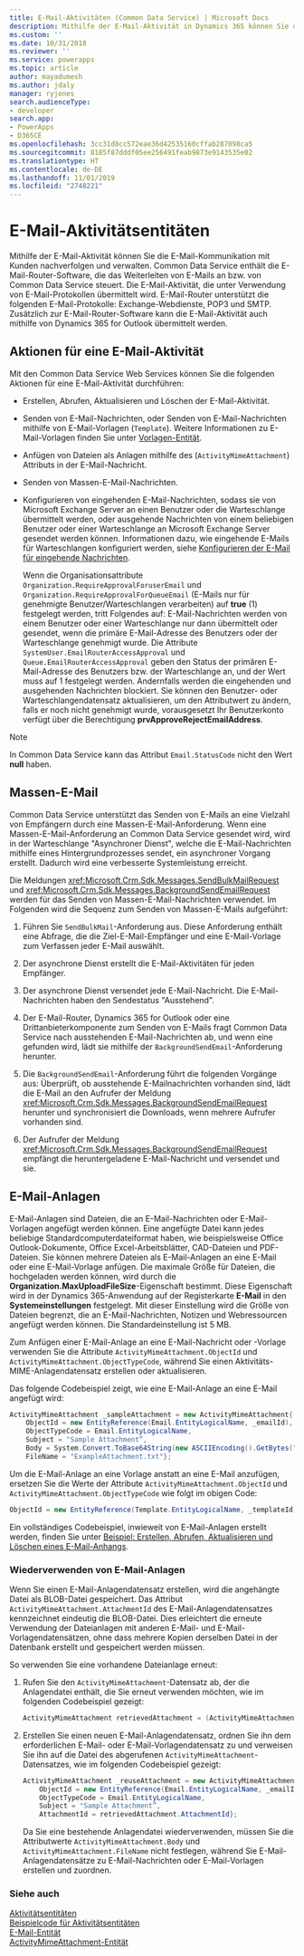 ```yaml
---
title: E-Mail-Aktivitäten (Common Data Service) | Microsoft Docs
description: Mithilfe der E-Mail-Aktivität in Dynamics 365 können Sie die E-Mail-Kommunikation mit Kunden nachverfolgen und verwalten.
ms.custom: ''
ms.date: 10/31/2018
ms.reviewer: ''
ms.service: powerapps
ms.topic: article
author: mayadumesh
ms.author: jdaly
manager: ryjones
search.audienceType:
- developer
search.app:
- PowerApps
- D365CE
ms.openlocfilehash: 3cc31d8cc572eae36d42535160cffab287098ca5
ms.sourcegitcommit: 8185f87dddf05ee256491feab9873e9143535e02
ms.translationtype: HT
ms.contentlocale: de-DE
ms.lasthandoff: 11/01/2019
ms.locfileid: "2748221"
---
```

# <a name="email-activity-entities"></a>E-Mail-Aktivitätsentitäten

Mithilfe der E-Mail-Aktivität können Sie die E-Mail-Kommunikation mit Kunden nachverfolgen und verwalten. Common Data Service enthält die E-Mail-Router-Software, die das Weiterleiten von E-Mails an bzw. von Common Data Service steuert. Die E-Mail-Aktivität, die unter Verwendung von E-Mail-Protokollen übermittelt wird. E-Mail-Router unterstützt die folgenden E-Mail-Protokolle: Exchange-Webdienste, POP3 und SMTP. Zusätzlich zur E-Mail-Router-Software kann die E-Mail-Aktivität auch mithilfe von Dynamics 365 for Outlook übermittelt werden.  
  
<a name="Actions"></a>   

## <a name="actions-on-an-email-activity"></a>Aktionen für eine E-Mail-Aktivität  
 Mit den Common Data Service Web Services können Sie die folgenden Aktionen für eine E-Mail-Aktivität durchführen:  
  
- Erstellen, Abrufen, Aktualisieren und Löschen der E-Mail-Aktivität.  
  
- Senden von E-Mail-Nachrichten, oder Senden von E-Mail-Nachrichten mithilfe von E-Mail-Vorlagen (`Template`). Weitere Informationen zu E-Mail-Vorlagen finden Sie unter [Vorlagen-Entität](/reference/entities/template.md).  
  
- Anfügen von Dateien als Anlagen mithilfe des (`ActivityMimeAttachment`) Attributs in der E-Mail-Nachricht.  
  
- Senden von Massen-E-Mail-Nachrichten.  
  
- Konfigurieren von eingehenden E-Mail-Nachrichten, sodass sie von Microsoft Exchange Server an einen Benutzer oder die Warteschlange übermittelt werden, oder ausgehende Nachrichten von einem beliebigen Benutzer oder einer Warteschlange an Microsoft Exchange Server gesendet werden können. Informationen dazu, wie eingehende E-Mails für Warteschlangen konfiguriert werden, siehe [Konfigurieren der E-Mail für eingehende Nachrichten](/dynamics365/customer-engagement/developer/configure-email-incoming-messages).  
  
   Wenn die Organisationsattribute `Organization.RequireApprovalForuserEmail` und `Organization.RequireApprovalForQueueEmail` (E-Mails nur für genehmigte Benutzer/Warteschlangen verarbeiten) auf **true** (1) festgelegt werden, tritt Folgendes auf: E-Mail-Nachrichten werden von einem Benutzer oder einer Warteschlange nur dann übermittelt oder gesendet, wenn die primäre E-Mail-Adresse des Benutzers oder der Warteschlange genehmigt wurde. Die Attribute `SystemUser.EmailRouterAccessApproval` und `Queue.EmailRouterAccessApproval` geben den Status der primären E-Mail-Adresse des Benutzers bzw. der Warteschlange an, und der Wert muss auf 1 festgelegt werden. Andernfalls werden die eingehenden und ausgehenden Nachrichten blockiert. Sie können den Benutzer- oder Warteschlangendatensatz aktualisieren, um den Attributwert zu ändern, falls er noch nicht genehmigt wurde, vorausgesetzt Ihr Benutzerkonto verfügt über die Berechtigung **prvApproveRejectEmailAddress**.
  
> [!NOTE]
>  In Common Data Service kann das Attribut `Email.StatusCode` nicht den Wert **null** haben.  
  
<a name="BulkE-Mail"></a>   

## <a name="bulk-email"></a>Massen-E-Mail  
 Common Data Service unterstützt das Senden von E-Mails an eine Vielzahl von Empfängern durch eine Massen-E-Mail-Anforderung. Wenn eine Massen-E-Mail-Anforderung an Common Data Service gesendet wird, wird in der Warteschlange "Asynchroner Dienst", welche die E-Mail-Nachrichten mithilfe eines Hintergrundprozesses sendet, ein asynchroner Vorgang erstellt. Dadurch wird eine verbesserte Systemleistung erreicht.  
  
 Die Meldungen <xref:Microsoft.Crm.Sdk.Messages.SendBulkMailRequest> und <xref:Microsoft.Crm.Sdk.Messages.BackgroundSendEmailRequest> werden für das Senden von Massen-E-Mail-Nachrichten verwendet. Im Folgenden wird die Sequenz zum Senden von Massen-E-Mails aufgeführt:  
  
1. Führen Sie `SendBulkMail`-Anforderung aus. Diese Anforderung enthält eine Abfrage, die die Ziel-E-Mail-Empfänger und eine E-Mail-Vorlage zum Verfassen jeder E-Mail auswählt.  
  
2. Der asynchrone Dienst erstellt die E-Mail-Aktivitäten für jeden Empfänger.  
  
3. Der asynchrone Dienst versendet jede E-Mail-Nachricht. Die E-Mail-Nachrichten haben den Sendestatus "Ausstehend".  
  
4. Der E-Mail-Router, Dynamics 365 for Outlook oder eine Drittanbieterkomponente zum Senden von E-Mails fragt Common Data Service nach ausstehenden E-Mail-Nachrichten ab, und wenn eine gefunden wird, lädt sie mithilfe der `BackgroundSendEmail`-Anforderung herunter.  
  
5. Die `BackgroundSendEmail`-Anforderung führt die folgenden Vorgänge aus: Überprüft, ob ausstehende E-Mailnachrichten vorhanden sind, lädt die E-Mail an den Aufrufer der Meldung <xref:Microsoft.Crm.Sdk.Messages.BackgroundSendEmailRequest> herunter und synchronisiert die Downloads, wenn mehrere Aufrufer vorhanden sind.  
  
6. Der Aufrufer der Meldung <xref:Microsoft.Crm.Sdk.Messages.BackgroundSendEmailRequest> empfängt die heruntergeladene E-Mail-Nachricht und versendet und sie.  
  
<a name="E-MailAttachments"></a>   
## <a name="email-attachments"></a>E-Mail-Anlagen  
 E-Mail-Anlagen sind Dateien, die an E-Mail-Nachrichten oder E-Mail-Vorlagen angefügt werden können. Eine angefügte Datei kann jedes beliebige Standardcomputerdateiformat haben, wie beispielsweise Office Outlook-Dokumente, Office Excel-Arbeitsblätter, CAD-Dateien und PDF-Dateien. Sie können mehrere Dateien als E-Mail-Anlagen an eine E-Mail oder eine E-Mail-Vorlage anfügen. Die maximale Größe für Dateien, die hochgeladen werden können, wird durch die **Organization.MaxUploadFileSize**-Eigenschaft bestimmt. Diese Eigenschaft wird in der Dynamics 365-Anwendung auf der Registerkarte **E-Mail** in den **Systemeinstellungen** festgelegt. Mit dieser Einstellung wird die Größe von Dateien begrenzt, die an E-Mail-Nachrichten, Notizen und Webressourcen angefügt werden können. Die Standardeinstellung ist 5 MB. 
  
 Zum Anfügen einer E-Mail-Anlage an eine E-Mail-Nachricht oder -Vorlage verwenden Sie die Attribute `ActivityMimeAttachment.ObjectId` und `ActivityMimeAttachment.ObjectTypeCode`, während Sie einen Aktivitäts-MIME-Anlagendatensatz erstellen oder aktualisieren.  
  
 Das folgende Codebeispiel zeigt, wie eine E-Mail-Anlage an eine E-Mail angefügt wird:  
  
```csharp  
ActivityMimeAttachment _sampleAttachment = new ActivityMimeAttachment{  
    ObjectId = new EntityReference(Email.EntityLogicalName, _emailId),  
    ObjectTypeCode = Email.EntityLogicalName,  
    Subject = "Sample Attachment”,  
    Body = System.Convert.ToBase64String(new ASCIIEncoding().GetBytes("Example Attachment")),  
    FileName = "ExampleAttachment.txt"};  
```  
  
 Um die E-Mail-Anlage an eine Vorlage anstatt an eine E-Mail anzufügen, ersetzen Sie die Werte der Attribute `ActivityMimeAttachment.ObjectId` und `ActivityMimeAttachment.ObjectTypeCode` wie folgt im obigen Code:  
  
```csharp  
ObjectId = new EntityReference(Template.EntityLogicalName, _templateId), ObjectTypeCode = Template.EntityLogicalName,  
```  
  
 Ein vollständiges Codebeispiel, inwieweit von E-Mail-Anlagen erstellt werden, finden Sie unter [Beispiel: Erstellen, Abrufen, Aktualisieren und Löschen eines E-Mail-Anhangs](/dynamics365/customer-engagement/developer/sample-create-retrieve-update-delete-email-attachment).  
  
### <a name="reusing-email-attachments"></a>Wiederverwenden von E-Mail-Anlagen  
 Wenn Sie einen E-Mail-Anlagendatensatz erstellen, wird die angehängte Datei als BLOB-Datei gespeichert. Das Attribut `ActivityMimeAttachment.AttachmentId` des E-Mail-Anlagendatensatzes kennzeichnet eindeutig die BLOB-Datei. Dies erleichtert die erneute Verwendung der Dateianlagen mit anderen E-Mail- und E-Mail-Vorlagendatensätzen, ohne dass mehrere Kopien derselben Datei in der Datenbank erstellt und gespeichert werden müssen.  
  
 So verwenden Sie eine vorhandene Dateianlage erneut:  
  
1.  Rufen Sie den `ActivityMimeAttachment`-Datensatz ab, der die Anlagendatei enthält, die Sie erneut verwenden möchten, wie im folgenden Codebeispiel gezeigt:  
  
    ```csharp  
    ActivityMimeAttachment retrievedAttachment = (ActivityMimeAttachment)_serviceProxy.Retrieve(ActivityMimeAttachment.EntityLogicalName, _emailAttachmentId, new ColumnSet(true));  
    ```  
  
2.  Erstellen Sie einen neuen E-Mail-Anlagendatensatz, ordnen Sie ihn dem erforderlichen E-Mail- oder E-Mail-Vorlagendatensatz zu und verweisen Sie ihn auf die Datei des abgerufenen `ActivityMimeAttachment`-Datensatzes, wie im folgenden Codebeispiel gezeigt:  
  
    ```csharp  
    ActivityMimeAttachment _reuseAttachment = new ActivityMimeAttachment{  
        ObjectId = new EntityReference(Email.EntityLogicalName, _emailId),  
        ObjectTypeCode = Email.EntityLogicalName,  
        Subject = "Sample Attachment”,  
        AttachmentId = retrievedAttachment.AttachmentId};  
    ```  
  
     Da Sie eine bestehende Anlagendatei wiederverwenden, müssen Sie die Attributwerte `ActivityMimeAttachment.Body` und `ActivityMimeAttachment.FileName` nicht festlegen, während Sie E-Mail-Anlagendatensätze zu E-Mail-Nachrichten oder E-Mail-Vorlagen erstellen und zuordnen.  
  
### <a name="see-also"></a>Siehe auch  
 [Aktivitätsentitäten](activity-entities.md)   
 [Beispielcode für Aktivitätsentitäten](/dynamics365/customer-engagement/developer/sample-code-activity-entities)   
 [E-Mail-Entität](/reference/entities/email.md)   
 [ActivityMimeAttachment-Entität](/reference/entities/activitymimeattachment.md)
